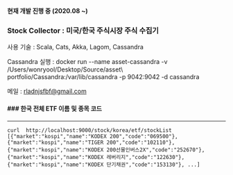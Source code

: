 **현재 개발 진행 중 (2020.08 ~)**

### Stock Collector : 미국/한국 주식시장 주식  수집기

사용 기술 : Scala, Cats, Akka, Lagom, Cassandra

Cassandra 실행 : docker run --name asset-cassandra -v /Users/wonryool/Desktop/Source/asset\ portfolio/Cassandra:/var/lib/cassandra -p 9042:9042 -d cassandra

메일 : rladnjsfbf@gmail.com


#### **### **한국 전체 ETF 이름 및 종목 코드****
------
`curl  http://localhost:9000/stock/korea/etf/stockList
[{"market":"kospi","name":"KODEX 200","code":"069500"},{"market":"kospi","name":"TIGER 200","code":"102110"},{"market":"kospi","name":"KODEX 200선물인버스2X","code":"252670"},{"market":"kospi","name":"KODEX 레버리지","code":"122630"},{"market":"kospi","name":"KODEX 단기채권","code":"153130"}, ...]`

